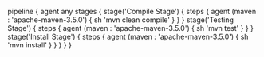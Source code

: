 pipeline {
     agent any
     stages {
         stage('Compile Stage') {
             steps {
             agent (maven : 'apache-maven-3.5.0') {
                sh 'mvn clean compile'
              }
            }
          }
          stage('Testing Stage') {
             steps {
                 agent (maven : 'apache-maven-3.5.0') {
                     sh 'mvn test'
                  }
                }
               }
               stage('Install Stage') {
                  steps {
                      agent (maven : 'apache-maven-3.5.0') {
                          sh 'mvn install'
                      }
                    }
                  }
                }
              }
